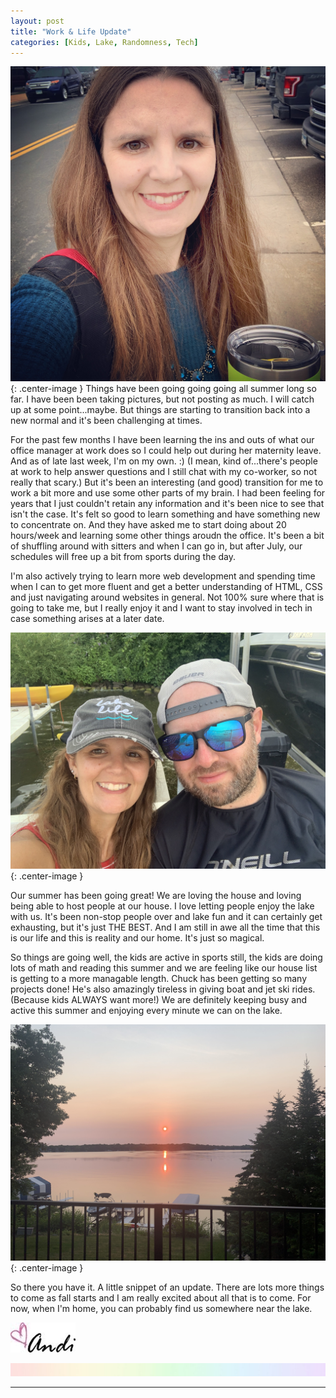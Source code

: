```yaml
---
layout: post
title: "Work & Life Update"
categories: [Kids, Lake, Randomness, Tech]
---
```

![work](/images/work.jpg){: .center-image }
Things have been going going going all summer long so far. I have been been taking pictures, but not posting as much. I will catch up at some point...maybe. But things are starting to transition back into a new normal and it's been challenging at times.

For the past few months I have been learning the ins and outs of what our office manager at work does so I could help out during her maternity leave. And as of late last week, I'm on my own. :) (I mean, kind of...there's people at work to help answer questions and I still chat with my co-worker, so not really that scary.) But it's been an interesting (and good) transition for me to work a bit more and use some other parts of my brain. I had been feeling for years that I just couldn't retain any information and it's been nice to see that isn't the case. It's felt so good to learn something and have something new to concentrate on. And they have asked me to start doing about 20 hours/week and learning some other things aroudn the office. It's been a bit of shuffling around with sitters and when I can go in, but after July, our schedules will free up a bit from sports during the day.

I'm also actively trying to learn more web development and spending time when I can to get more fluent and get a better understanding of HTML, CSS and just navigating around websites in general. Not 100% sure where that is going to take me, but I really enjoy it and I want to stay involved in tech in case something arises at a later date.

![us](/images/chuckandi.JPG){: .center-image }

Our summer has been going great! We are loving the house and loving being able to host people at our house. I love letting people enjoy the lake with us. It's been non-stop people over and lake fun and it can certainly get exhausting, but it's just THE BEST. And I am still in awe all the time that this is our life and this is reality and our home. It's just so magical. 

So things are going well, the kids are active in sports still, the kids are doing lots of math and reading this summer and we are feeling like our house list is getting to a more managable length. Chuck has been getting so many projects done! He's also amazingly tireless in giving boat and jet ski rides. (Because kids ALWAYS want more!) We are definitely keeping busy and active this summer and enjoying every minute we can on the lake.

![lake](/images/sunrise.JPG){: .center-image }

So there you have it. A little snippet of an update. There are lots more things to come as fall starts and I am really excited about all that is to come. For now, when I'm home, you can probably find us somewhere near the lake.

![Andi](/images/andi.jpg)

![header](/images/SkinnyRainbow.jpg)

----